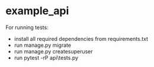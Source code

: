 # example_api
For running tests:
  - install all required dependencies from requirements.txt
  - run manage.py migrate
  - run manage.py createsuperuser
  - run pytest -rP api\tests.py
